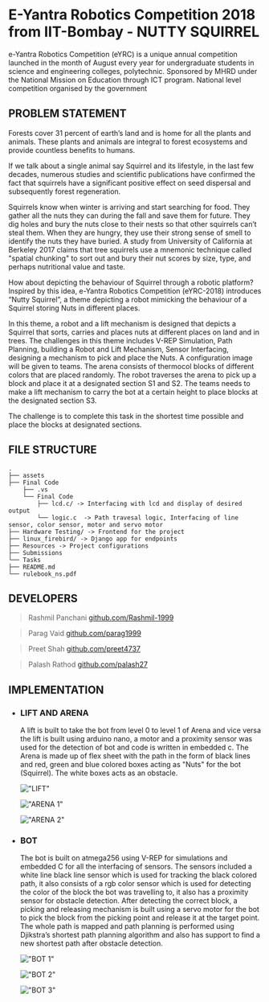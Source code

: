 # E-Yantra Robotics Competition 2018 from IIT-Bombay - NUTTY SQUIRREL

e-Yantra Robotics Competition (eYRC) is a unique annual competition launched in the month of August every year for undergraduate students in science and engineering colleges, polytechnic. Sponsored by MHRD under the National Mission on Education through ICT program. National level competition organised by the government

## PROBLEM STATEMENT

Forests cover 31 percent of earth’s land and is home for all the plants and animals. These plants and animals are integral to forest ecosystems and provide countless benefits to humans.

If we talk about a single animal say Squirrel and its lifestyle, in the last few decades, numerous studies and scientific publications have confirmed the fact that squirrels have a significant positive effect on seed dispersal and subsequently forest regeneration.

Squirrels know when winter is arriving and start searching for food. They gather all the nuts they can during the fall and save them for future. They dig holes and bury the nuts close to their nests so that other squirrels can’t steal them. When they are hungry, they use their strong sense of smell to identify the nuts they have buried. A study from University of California at Berkeley 2017 claims that tree squirrels use a mnemonic technique called "spatial chunking" to sort out and bury their nut scores by size, type, and perhaps nutritional value and taste.

How about depicting the behaviour of Squirrel through a robotic platform? Inspired by this idea, e-Yantra Robotics Competition (eYRC-2018) introduces “Nutty Squirrel”, a theme depicting a robot mimicking the behaviour of a Squirrel storing Nuts in different places.

In this theme, a robot and a lift mechanism is designed that depicts a Squirrel that sorts, carries and places nuts at different places on land and in trees. The challenges in this theme includes V-REP Simulation, Path Planning, building a Robot and Lift Mechanism, Sensor Interfacing, designing a mechanism to pick and place the Nuts. A configuration image will be given to teams. The arena consists of thermocol blocks of different colors that are placed randomly. The robot traverses the arena to pick up a block and place it at a designated section S1 and S2. The teams needs to make a lift mechanism to carry the bot at a certain height to place blocks at the designated section S3.

The challenge is to complete this task in the shortest time possible and place the blocks at designated sections.

## FILE STRUCTURE

```
.
├── assets
├── Final Code
    ├── .vs
    └── Final Code
        ├── lcd.c/ -> Interfacing with lcd and display of desired output
        └── logic.c  -> Path travesal logic, Interfacing of line sensor, color sensor, motor and servo motor
├── Hardware Testing/ -> Frontend for the project
├── linux_firebird/ -> Django app for endpoints
├── Resources -> Project configurations
├── Submissions
└── Tasks
├── README.md
└── rulebook_ns.pdf
```


## DEVELOPERS

> Rashmil Panchani
> [github.com/Rashmil-1999](https://github.com/Rashmil-1999)

> Parag Vaid
> [github.com/parag1999](https://github.com/parag1999)

> Preet Shah
> [github.com/preet4737](https://github.com/preet4737)

> Palash Rathod
> [github.com/palash27](https://github.com/palash27)



## IMPLEMENTATION

- ### LIFT AND ARENA
    A lift is built to take the bot from level 0 to level 1 of Arena and vice versa the lift is built using arduino nano, a motor and a proximity sensor was used for the detection of bot and code is written in embedded c.
    The Arena is made up of flex sheet with the path in the form of black lines and red, green and blue colored boxes acting as "Nuts" for the bot (Squirrel). The white boxes acts as an obstacle.

    !["LIFT"](assets/lift.jpg "LIFT")

    !["ARENA 1"](assets/arena_1.jpg "ARENA 1")

    !["ARENA 2"](assets/arena_2.jpg "ARENA 2")

- ### BOT
    The bot is built on atmega256 using V-REP for simulations and embedded C for all the interfacing of sensors. The sensors included a white line black line sensor which is used for tracking the black colored path, it also consists of a rgb color sensor which is used for detecting the color of the block the bot was travelling to, it also has a proximity sensor for obstacle detection.
    After detecting the correct block, a picking and releasing mechanism is built using a servo motor for the bot to pick the block from the picking point and release it at the target point.
    The whole path is mapped and path planning is performed using Djikstra’s shortest path planning algorithm and also has support to find a new shortest path after obstacle detection.

    !["BOT 1"](assets/bot_1.jpg "BOT 1")

    !["BOT 2"](assets/bot_2.jpg "BOT 2")

    !["BOT 3"](assets/bot_3.jpg "BOT 3")